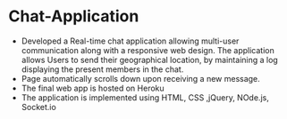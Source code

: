 # Chat-Application
<ul>
<li>Developed a Real-time chat application allowing multi-user communication along with a responsive web design. The application allows Users to send their geographical location, by maintaining a log displaying the present members in the chat.</li>
<li>Page automatically scrolls down upon receiving a new message.</li>
<li>The final web app is hosted on Heroku</li>
<li>The application is implemented using HTML, CSS ,jQuery, NOde.js, Socket.io </li>
</ul>

